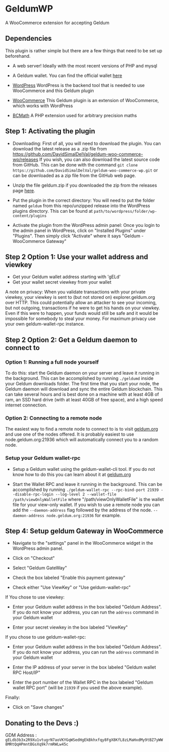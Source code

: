 # GeldumWP
A WooCommerce extension for accepting Geldum

## Dependencies
This plugin is rather simple but there are a few things that need to be set up beforehand.

* A web server! Ideally with the most recent versions of PHP and mysql

* A Geldum wallet. You can find the official wallet [here](https://geldum.org/downloads/)

* [WordPress](https://wordpress.org)
WordPress is the backend tool that is needed to use WooCommerce and this Geldum plugin

* [WooCommerce](https://woocommerce.com)
This Geldum plugin is an extension of WooCommerce, which works with WordPress

* [BCMath](http://php.net/manual/en/book.bc.php)
A PHP extension used for arbitrary precision maths

## Step 1: Activating the plugin
* Downloading: First of all, you will need to download the plugin. You can download the latest release as a .zip file from https://github.com/DavidSimalDelVal/geldum-woo-commerce-wp/releases If you wish, you can also download the latest source code from GitHub. This can be done with the command `git clone https://github.com/DavidSimalDelVal/geldum-woo-commerce-wp.git` or can be downloaded as a zip file from the GitHub web page.

* Unzip the file geldum.zip if you downloaded the zip from the releases page [here](https://github.com/DavidSimalDelVal/geldum-woo-commerce-wp/releases).

* Put the plugin in the correct directory: You will need to put the folder named `geldum` from this repo/unzipped release into the WordPress plugins directory. This can be found at `path/to/wordpress/folder/wp-content/plugins`

* Activate the plugin from the WordPress admin panel: Once you login to the admin panel in WordPress, click on "Installed Plugins" under "Plugins". Then simply click "Activate" where it says "Geldum - WooCommerce Gateway"

## Step 2 Option 1: Use your wallet address and viewkey

* Get your Geldum wallet address starting with 'gELd'
* Get your wallet secret viewkey from your wallet

A note on privacy: When you validate transactions with your private viewkey, your viewkey is sent to (but not stored on) explorer.geldum.org over HTTP. This could potentially allow an attacker to see your incoming, but not outgoing, transactions if he were to get his hands on your viewkey. Even if this were to happen, your funds would still be safe and it would be impossible for somebody to steal your money. For maximum privacy use your own geldum-wallet-rpc instance.

## Step 2 Option 2: Get a Geldum daemon to connect to

### Option 1: Running a full node yourself

To do this: start the Geldum daemon on your server and leave it running in the background. This can be accomplished by running `./geldumd` inside your Geldum downloads folder. The first time that you start your node, the Geldum daemon will download and sync the entire Geldum blockchain. This can take several hours and is best done on a machine with at least 4GB of ram, an SSD hard drive (with at least 40GB of free space), and a high speed internet connection.

### Option 2: Connecting to a remote node
The easiest way to find a remote node to connect to is to visit [geldum.org](https://geldum.org/geldumsphere/) and use one of the nodes offered. It is probably easiest to use node.geldum.org:21936 which will automatically connect you to a random node.

### Setup your Geldum wallet-rpc

* Setup a Geldum wallet using the geldum-wallet-cli tool. If you do not know how to do this you can learn about it at [geldum.org](http://geldum.org/resources/user-guides/geldum-wallet-cli.html)

* Start the Wallet RPC and leave it running in the background. This can be accomplished by running `./geldum-wallet-rpc --rpc-bind-port 21939 --disable-rpc-login --log-level 2 --wallet-file /path/viewOnlyWalletFile` where "/path/viewOnlyWalletFile" is the wallet file for your view-only wallet. If you wish to use a remote node you can add the `--daemon-address` flag followed by the address of the node. `--daemon-address node.geldum.org:21936` for example.

## Step 4: Setup geldum Gateway in WooCommerce

* Navigate to the "settings" panel in the WooCommerce widget in the WordPress admin panel.

* Click on "Checkout"

* Select "Geldum GateWay"

* Check the box labeled "Enable this payment gateway"

* Check either "Use ViewKey" or "Use geldum-wallet-rpc"

If You chose to use viewkey:

* Enter your Geldum wallet address in the box labeled "Geldum Address". If you do not know your address, you can run the `address` command in your Geldum wallet

* Enter your secret viewkey in the box labeled "ViewKey"

If you chose to use geldum-wallet-rpc:

* Enter your Geldum wallet address in the box labeled "Geldum Address". If you do not know your address, you can run the `address` command in your Geldum wallet

* Enter the IP address of your server in the box labeled "Geldum wallet RPC Host/IP"

* Enter the port number of the Wallet RPC in the box labeled "Geldum wallet RPC port" (will be `21939` if you used the above example).

Finally:

* Click on "Save changes"

## Donating to the Devs :)
GDM Address : `gELdb3b3x2R9Xu1vtugrN7aoVKYGqWSedHgEkBkhxfqy8FgX8KfL8zLMaHxdMy9tBZ7yWW8MRtQqHPmntBGsXq9k7rmRWLw45c`
